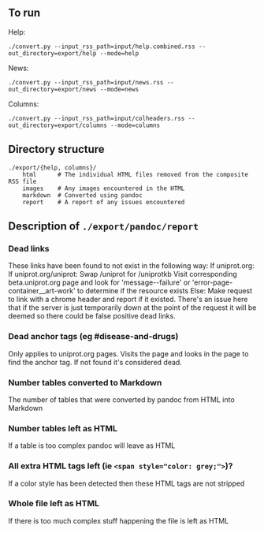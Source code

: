 ## To run

Help:

```
./convert.py --input_rss_path=input/help.combined.rss --out_directory=export/help --mode=help
```

News:

```
./convert.py --input_rss_path=input/news.rss --out_directory=export/news --mode=news
```

Columns:

```
./convert.py --input_rss_path=input/colheaders.rss --out_directory=export/columns --mode=columns
```

## Directory structure

```
./export/{help, columns}/
	html      # The individual HTML files removed from the composite RSS file
	images    # Any images encountered in the HTML
	markdown  # Converted using pandoc
	report    # A report of any issues encountered
```

## Description of `./export/pandoc/report`

### Dead links

These links have been found to not exist in the following way:
If uniprot.org:
If uniprot.org/uniprot:
Swap /uniprot for /uniprotkb
Visit corresponding beta.uniprot.org page and look for 'message--failure' or 'error-page-container\_\_art-work' to determine if the resource exists
Else:
Make request to link with a chrome header and report if it existed. There's an issue here that if the server is just temporarily down at the point of the request it will be deemed so there could be false positive dead links.

### Dead anchor tags (eg #disease-and-drugs)

Only applies to uniprot.org pages. Visits the page and looks in the page to find the anchor tag. If not found it's considered dead.

### Number tables converted to Markdown

The number of tables that were converted by pandoc from HTML into Markdown

### Number tables left as HTML

If a table is too complex pandoc will leave as HTML

### All extra HTML tags left (ie `<span style="color: grey;">`)?

If a color style has been detected then these HTML tags are not stripped

### Whole file left as HTML

If there is too much complex stuff happening the file is left as HTML

